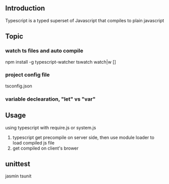 ## Introduction
Typescript is a typed superset of Javascript that compiles to plain javascript  

## Topic
### watch ts files and auto compile

npm install -g typescript-watcher
tswatch watch|w <source dir> <output dir> [<options>]

### project config file
tsconfig.json

### variable declearation, "let" vs "var"

## Usage
using typescript with require.js or system.js
1. typescript get precompile on server side, then use module loader to 
load compiled js file
2. get compiled on client's brower


## unittest
jasmin
tsunit

